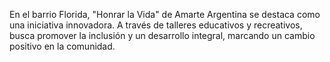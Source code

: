  En el barrio Florida, "Honrar la Vida" de Amarte Argentina se destaca como una iniciativa innovadora. A través de talleres educativos y recreativos, busca promover la inclusión y un desarrollo integral, marcando un cambio positivo en la comunidad.
